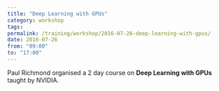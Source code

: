 ```yaml
---
title: "Deep Learning with GPUs"
category: workshop
tags:
permalink: /training/workshop/2016-07-26-deep-learning-with-gpus/
date: 2016-07-26
from: "09:00"
to: "17:00"
---
```


Paul Richmond organised a 2 day course on **Deep Learning with GPUs** taught by NVIDIA.